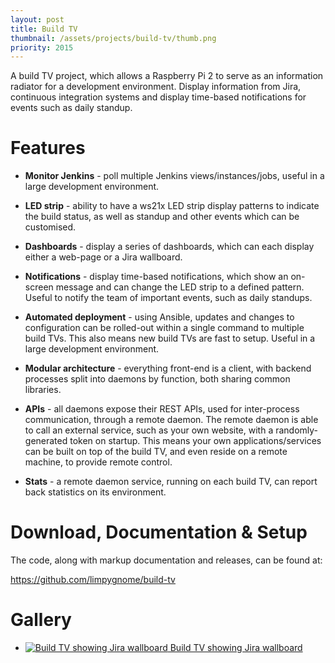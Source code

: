 ```yaml
---
layout: post
title: Build TV
thumbnail: /assets/projects/build-tv/thumb.png
priority: 2015
---
```


A build TV project, which allows a Raspberry Pi 2 to serve as an information radiator for a development environment.
Display information from Jira, continuous integration systems and display time-based notifications for events such as
daily standup.

# Features
- **Monitor Jenkins** - poll multiple Jenkins views/instances/jobs, useful in a large development environment.

- **LED strip** - ability to have a ws21x LED strip display patterns to indicate the build status, as well as standup
  and other events which can be customised.
  
- **Dashboards** - display a series of dashboards, which can each display either a web-page or a Jira wallboard.

- **Notifications** - display time-based notifications, which show an on-screen message and can change the LED strip
  to a defined pattern. Useful to notify the team of important events, such as daily standups.
  
- **Automated deployment** - using Ansible, updates and changes to configuration can be rolled-out within a single
  command to multiple build TVs. This also means new build TVs are fast to setup. Useful in a large development
  environment.

- **Modular architecture** - everything front-end is a client, with backend processes split into
  daemons by function, both sharing common libraries.
  
- **APIs** - all daemons expose their REST APIs, used for inter-process communication, through a remote daemon.
  The remote daemon is able to call an external service, such as your own website, with a randomly-generated token
  on startup. This means your own applications/services can be built on top of the build TV, and even reside
  on a remote machine, to provide remote control.
  
- **Stats** - a remote daemon service, running on each build TV, can report back statistics on its
  environment.

# Download, Documentation &amp; Setup
The code, along with markup documentation and releases, can be found at:

<https://github.com/limpygnome/build-tv>

# Gallery

<ul class="gallery">
    <li>
        <a href="/assets/projects/build-tv/jira-wallboard.png">
            <img src="/assets/projects/build-tv/jira-wallboard.png" alt="Build TV showing Jira wallboard" title="Build TV showing Jira wallboard" />
            Build TV showing Jira wallboard
        </a>
    </li>
</ul>
